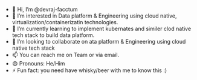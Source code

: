- 👋 Hi, I’m @devraj-facctum
- 👀 I’m interested in Data platform & Engineering using cloud native, virtualization/containerizatin technologies.
- 🌱 I’m currently learning to implement kubernates and similer clod native tech stack to build data platform.
- 💞️ I’m looking to collaborate on ata platform & Engineering using cloud native tech stack
- 📫 You can reach me on Team or via email.
- 😄 Pronouns: He/Him
- ⚡ Fun fact: you need have whisky/beer with me to know this :)

<!---
devraj-facctum/devraj-facctum is a ✨ special ✨ repository because its `README.md` (this file) appears on your GitHub profile.
You can click the Preview link to take a look at your changes.
--->
